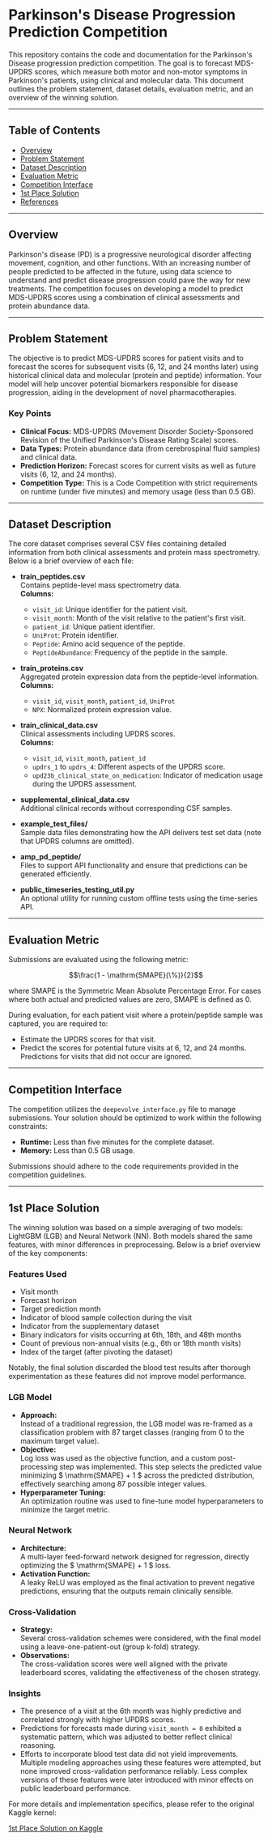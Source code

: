 # Parkinson's Disease Progression Prediction Competition

This repository contains the code and documentation for the Parkinson's Disease progression prediction competition. The goal is to forecast MDS-UPDRS scores, which measure both motor and non-motor symptoms in Parkinson's patients, using clinical and molecular data. This document outlines the problem statement, dataset details, evaluation metric, and an overview of the winning solution.

---

## Table of Contents

- [Overview](#overview)
- [Problem Statement](#problem-statement)
- [Dataset Description](#dataset-description)
- [Evaluation Metric](#evaluation-metric)
- [Competition Interface](#competition-interface)
- [1st Place Solution](#1st-place-solution)
- [References](#references)

---

## Overview

Parkinson's disease (PD) is a progressive neurological disorder affecting movement, cognition, and other functions. With an increasing number of people predicted to be affected in the future, using data science to understand and predict disease progression could pave the way for new treatments. The competition focuses on developing a model to predict MDS-UPDRS scores using a combination of clinical assessments and protein abundance data.

---

## Problem Statement

The objective is to predict MDS-UPDRS scores for patient visits and to forecast the scores for subsequent visits (6, 12, and 24 months later) using historical clinical data and molecular (protein and peptide) information. Your model will help uncover potential biomarkers responsible for disease progression, aiding in the development of novel pharmacotherapies.

### Key Points

- **Clinical Focus:** MDS-UPDRS (Movement Disorder Society-Sponsored Revision of the Unified Parkinson's Disease Rating Scale) scores.
- **Data Types:** Protein abundance data (from cerebrospinal fluid samples) and clinical data.
- **Prediction Horizon:** Forecast scores for current visits as well as future visits (6, 12, and 24 months).
- **Competition Type:** This is a Code Competition with strict requirements on runtime (under five minutes) and memory usage (less than 0.5 GB).

---

## Dataset Description

The core dataset comprises several CSV files containing detailed information from both clinical assessments and protein mass spectrometry. Below is a brief overview of each file:

- **train_peptides.csv**  
  Contains peptide-level mass spectrometry data.  
  **Columns:**  
  - `visit_id`: Unique identifier for the patient visit.  
  - `visit_month`: Month of the visit relative to the patient's first visit.  
  - `patient_id`: Unique patient identifier.  
  - `UniProt`: Protein identifier.  
  - `Peptide`: Amino acid sequence of the peptide.  
  - `PeptideAbundance`: Frequency of the peptide in the sample.

- **train_proteins.csv**  
  Aggregated protein expression data from the peptide-level information.  
  **Columns:**  
  - `visit_id`, `visit_month`, `patient_id`, `UniProt`  
  - `NPX`: Normalized protein expression value.

- **train_clinical_data.csv**  
  Clinical assessments including UPDRS scores.  
  **Columns:**  
  - `visit_id`, `visit_month`, `patient_id`  
  - `updrs_1` to `updrs_4`: Different aspects of the UPDRS score.  
  - `upd23b_clinical_state_on_medication`: Indicator of medication usage during the UPDRS assessment.

- **supplemental_clinical_data.csv**  
  Additional clinical records without corresponding CSF samples.

- **example_test_files/**  
  Sample data files demonstrating how the API delivers test set data (note that UPDRS columns are omitted).

- **amp_pd_peptide/**  
  Files to support API functionality and ensure that predictions can be generated efficiently.

- **public_timeseries_testing_util.py**  
  An optional utility for running custom offline tests using the time-series API.

---

## Evaluation Metric

Submissions are evaluated using the following metric:

```math
\frac{1 - \mathrm{SMAPE}(\%)}{2}
```

where SMAPE is the Symmetric Mean Absolute Percentage Error. For cases where both actual and predicted values are zero, SMAPE is defined as 0.

During evaluation, for each patient visit where a protein/peptide sample was captured, you are required to:
- Estimate the UPDRS scores for that visit.
- Predict the scores for potential future visits at 6, 12, and 24 months.  
Predictions for visits that did not occur are ignored.

---

## Competition Interface

The competition utilizes the `deepevolve_interface.py` file to manage submissions. Your solution should be optimized to work within the following constraints:
- **Runtime:** Less than five minutes for the complete dataset.
- **Memory:** Less than 0.5 GB usage.

Submissions should adhere to the code requirements provided in the competition guidelines.

---

## 1st Place Solution

The winning solution was based on a simple averaging of two models: LightGBM (LGB) and Neural Network (NN). Both models shared the same features, with minor differences in preprocessing. Below is a brief overview of the key components:

### Features Used
- Visit month  
- Forecast horizon  
- Target prediction month  
- Indicator of blood sample collection during the visit  
- Indicator from the supplementary dataset  
- Binary indicators for visits occurring at 6th, 18th, and 48th months  
- Count of previous non-annual visits (e.g., 6th or 18th month visits)  
- Index of the target (after pivoting the dataset)

Notably, the final solution discarded the blood test results after thorough experimentation as these features did not improve model performance.

### LGB Model
- **Approach:**  
  Instead of a traditional regression, the LGB model was re-framed as a classification problem with 87 target classes (ranging from 0 to the maximum target value).  
- **Objective:**  
  Log loss was used as the objective function, and a custom post-processing step was implemented. This step selects the predicted value minimizing $ \mathrm{SMAPE} + 1 $ across the predicted distribution, effectively searching among 87 possible integer values.
- **Hyperparameter Tuning:**  
  An optimization routine was used to fine-tune model hyperparameters to minimize the target metric.

### Neural Network
- **Architecture:**  
  A multi-layer feed-forward network designed for regression, directly optimizing the $ \mathrm{SMAPE} + 1 $ loss.
- **Activation Function:**  
  A leaky ReLU was employed as the final activation to prevent negative predictions, ensuring that the outputs remain clinically sensible.

### Cross-Validation
- **Strategy:**  
  Several cross-validation schemes were considered, with the final model using a leave-one-patient-out (group k-fold) strategy.  
- **Observations:**  
  The cross-validation scores were well aligned with the private leaderboard scores, validating the effectiveness of the chosen strategy.

### Insights
- The presence of a visit at the 6th month was highly predictive and correlated strongly with higher UPDRS scores.
- Predictions for forecasts made during `visit_month = 0` exhibited a systematic pattern, which was adjusted to better reflect clinical reasoning.
- Efforts to incorporate blood test data did not yield improvements. Multiple modeling approaches using these features were attempted, but none improved cross-validation performance reliably. Less complex versions of these features were later introduced with minor effects on public leaderboard performance.

For more details and implementation specifics, please refer to the original Kaggle kernel:

[1st Place Solution on Kaggle](https://www.kaggle.com/code/dott1718/1st-place-solution?scriptVersionId=129798049)